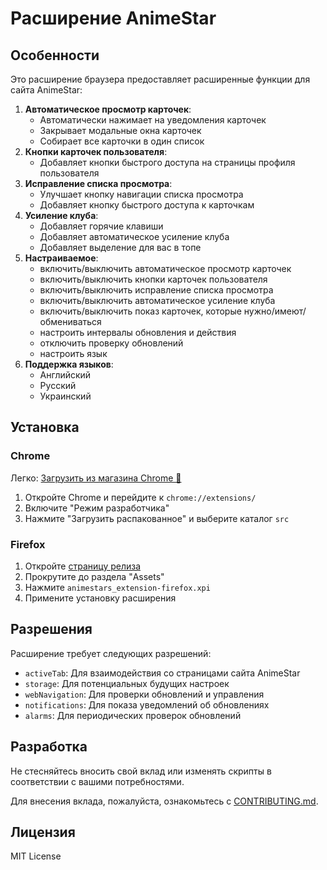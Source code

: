 # Расширение AnimeStar

## Особенности

Это расширение браузера предоставляет расширенные функции для сайта AnimeStar:

1. **Автоматическое просмотр карточек**:
    - Автоматически нажимает на уведомления карточек
    - Закрывает модальные окна карточек
    - Собирает все карточки в один список
2. **Кнопки карточек пользователя**: 
    - Добавляет кнопки быстрого доступа на страницы профиля пользователя
3. **Исправление списка просмотра**: 
    - Улучшает кнопку навигации списка просмотра
    - Добавляет кнопку быстрого доступа к карточкам
4. **Усиление клуба**: 
    - Добавляет горячие клавиши
    - Добавляет автоматическое усиление клуба
    - Добавляет выделение для вас в топе
5. **Настраиваемое**: 
    - включить/выключить автоматическое просмотр карточек
    - включить/выключить кнопки карточек пользователя
    - включить/выключить исправление списка просмотра
    - включить/выключить автоматическое усиление клуба
    - включить/выключить показ карточек, которые нужно/имеют/обмениваться
    - настроить интервалы обновления и действия
    - отключить проверку обновлений
    - настроить язык
6. **Поддержка языков**: 
    - Английский
    - Русский
    - Украинский

## Установка

### Chrome
Легко: [Загрузить из магазина Chrome 👾](https://chromewebstore.google.com/detail/animestar-extension/ocpbplnohadkjdindnodcmpmjboifjae)
1. Откройте Chrome и перейдите к `chrome://extensions/`
2. Включите "Режим разработчика"
3. Нажмите "Загрузить распакованное" и выберите каталог `src`

### Firefox
1. Откройте [страницу релиза](https://github.com/Teri-anric/AnimeStarsExtensions/releases/)
2. Прокрутите до раздела "Assets"
3. Нажмите `animestars_extension-firefox.xpi`
4. Примените установку расширения

## Разрешения

Расширение требует следующих разрешений:
- `activeTab`: Для взаимодействия со страницами сайта AnimeStar
- `storage`: Для потенциальных будущих настроек
- `webNavigation`: Для проверки обновлений и управления
- `notifications`: Для показа уведомлений об обновлениях
- `alarms`: Для периодических проверок обновлений

## Разработка

Не стесняйтесь вносить свой вклад или изменять скрипты в соответствии с вашими потребностями.

Для внесения вклада, пожалуйста, ознакомьтесь с [CONTRIBUTING.md](./CONTRIBUTING.md).

## Лицензия

MIT License 
